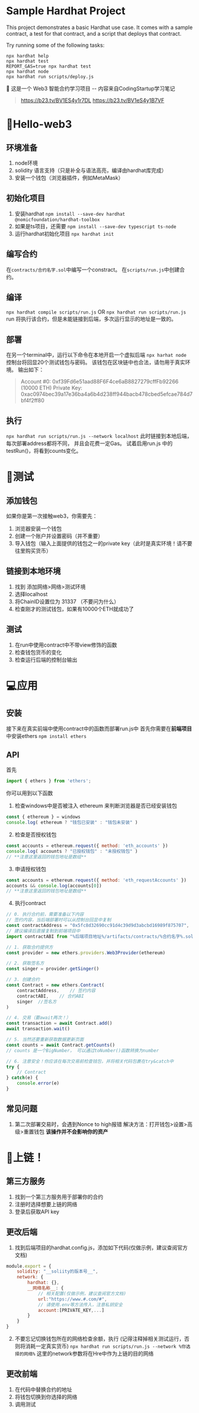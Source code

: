 # Sample Hardhat Project

This project demonstrates a basic Hardhat use case. It comes with a sample contract, a test for that contract, and a script that deploys that contract.

Try running some of the following tasks:

```shell
npx hardhat help
npx hardhat test
REPORT_GAS=true npx hardhat test
npx hardhat node
npx hardhat run scripts/deploy.js
```
🤔 这是一个 Web3 智能合约学习项目
-- 内容来自CodingStartup学习笔记 
> https://b23.tv/BV1ES4y1r7DL
> https://b23.tv/BV1eS4y1B7VF


# 👋Hello-web3
##  环境准备
1. node环境
2. solidity 语言支持（只是补全与语法高亮，编译由hardhat库完成）
3. 安装一个钱包（浏览器插件，例如MetaMask）

## 初始化项目
1. 安装hardhat
`npm install --save-dev hardhat @nomicfoundation/hardhat-toolbox`
2. 如果是ts项目，还需要
`npm install --save-dev typescript ts-node`
3. 运行hardhat初始化项目
`npx hardhat init`

## 编写合约
在`contracts/合约名字.sol`中编写一个constract。
在`scripts/run.js`中创建合约。

## 编译
`npx hardhat compile scripts/run.js`
OR 
`npx hardhat run scripts/run.js`
run 将执行该合约，但是未能链接到后端，多次运行显示的地址是一致的。

## 部署
在另一个terminal中，运行以下命令在本地开启一个虚拟后端
`npx harhat node`
控制台将回显20个测试钱包与密码。 
该钱包在区块链中也合法，请勿用于真实环境。
 输出如下：
> Account #0: 0xf39Fd6e51aad88F6F4ce6aB8827279cffFb92266 (10000 ETH)
> Private Key: 0xac0974bec39a17e36ba4a6b4d238ff944bacb478cbed5efcae784d7bf4f2ff80

## 执行
`npx hardhat run scripts/run.js --network localhost`
此时链接到本地后端，每次部署address都将不同，
并且会花费一定Gas。
试着启用run.js 中的 testRun()，将看到counts变化。

# 💾测试

## 添加钱包
如果你是第一次接触web3，你需要先：
1. 浏览器安装一个钱包
2. 创建一个账户并设置密码（并不重要）
3. 导入钱包（输入上面提供的钱包之一的private key（此时是真实环境！请不要往里购买货币）

## 链接到本地环境
1. 找到 添加网络>网络>测试环境
2. 选择localhost
3. 将ChainID设置位为 31337 （不要问为什么）
4. 检查刚才的测试钱包，如果有10000个ETH就成功了

## 测试
1. 在run中使用contract中不带view修饰的函数
2. 检查钱包货币的变化
3. 检查运行后端的控制台输出

# 💻应用

## 安装
接下来在真实前端中使用contract中的函数而部署run.js中
首先你需要在**前端项目**中安装ethers
`npm install ethers`

## API
首先
```javascript
import { ethers } from 'ethers';
```
你可以用到以下函数

1. 检查windows中是否被注入 ethereum 来判断浏览器是否已经安装钱包
```javascript
const { ethereum } = windows
console.log( ethereum ? "钱包已安装" : "钱包未安装" )
```

2. 检查是否授权钱包
```javascript
const accounts = ethereum.request({ method: 'eth_accounts' })
console.log( accounts ? "已授权钱包" : "未授权钱包" )
// **注意这里返回的钱包地址是数组**
```

3. 申请授权钱包
```javascript
const accounts = ethereum.request({ method: 'eth_requestAccounts' })
accounts && console.log(accounts[0])
// **注意这里返回的钱包地址是数组**
```
4. 执行contract
```javascript
// 0. 执行合约前，需要准备以下内容
// 签约内容，当后端部署时可以从控制台回显中复制
const contractAddress = "0x5fc8d32690cc91d4c39d9d3abcbd16989f875707",
// 建议编译后直接复制到前端项目中
import contractABI from "%后端项目地址%/artifacts/contracts/%合约名字%.sol/%合约名字%.json"

// 1. 获取合约提供方
const provider = new ethers.providers.Web3Provider(ethereum)

// 2. 获取签名方
const singer = provider.getSinger()

// 3. 创建合约
const Contract = new ethers.Contract(
    contractAddress,    // 签约内容
    contractABI,    // 合约ABI
    singer  //签名方
)

// 4. 交易（要await两次！）
const transaction = await Contract.add()
await transaction.wait()

// 5. 当然还要重新获取数据更新页面
const counts = await Contract.getCounts()
// counts 是一个BigNumber， 可以通过toNumber()函数转换为number

// 6. 注意安全！你应该在每次交易前检查钱包，并将相关代码包裹在try&catch中
try {
    // Contract
} catch(e) {
    console.error(e)
}
```
## 常见问题
1. 第二次部署交易时，会遇到Nonce to high报错
解决方法：打开钱包>设置>高级>重置钱包
**该操作并不会影响你的资产**




# 🔗上链！
## 第三方服务
1. 找到一个第三方服务用于部署你的合约
2. 注册时选择想要上链的网络
3. 登录后获取API key

## 更改后端
1. 找到后端项目的hardhat.config.js，添加如下代码(仅做示例，建议查阅官方文档)
```javascript
module.export = {
    solidity: "__soliity的版本号__",
    network: {
        hardhat: {},
        __网络名称__: {
            // 相关配置(仅做示例，建议查阅官方文档)
            url:"https://www.#.com/#",
            // 请使用.env等方法传入，注意私钥安全
            account:[PRIVATE_KEY,...]
        }
    }
}
```
2. 不要忘记切换钱包所在的网络检查余额，执行
(记得注释掉相关测试运行，否则将消耗一定真实货币)
`npx hardhat run scripts/run.js --network %你选择的网络%`
这里的network参数将在Hre中作为上链的目的网络

## 更改前端
1. 在代码中替换合约的地址
2. 将钱包切换到你选择的网络
3. 调用测试







